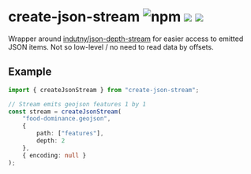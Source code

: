 # create-json-stream ![npm](https://img.shields.io/npm/v/create-json-stream) ![](https://img.shields.io/david/alex0007/create-json-stream) [![](https://travis-ci.org/Alex0007/create-json-stream.svg?branch=master)](https://travis-ci.org/Alex0007/create-json-stream)


Wrapper around [indutny/json-depth-stream](https://github.com/indutny/json-depth-stream) for easier access to emitted JSON items. Not so low-level / no need to read data by offsets.


## Example

```ts
import { createJsonStream } from "create-json-stream";

// Stream emits geojson features 1 by 1
const stream = createJsonStream(
    "food-dominance.geojson",
    {
        path: ["features"],
        depth: 2
    },
    { encoding: null }
);
```
